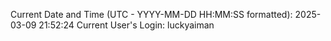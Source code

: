 Current Date and Time (UTC - YYYY-MM-DD HH:MM:SS formatted): 2025-03-09 21:52:24
Current User's Login: luckyaiman
